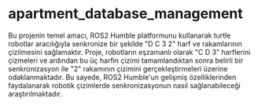 # apartment_database_management

Bu projenin temel amacı, ROS2 Humble platformunu kullanarak turtle robotlar aracılığıyla senkronize bir şekilde "D C 3 2" harf ve rakamlarının çizilmesini sağlamaktır. Proje, robotların eşzamanlı olarak "C D 3" harflerini çizmeleri ve ardından bu üç harfin çizimi tamamlandıktan sonra belirli bir senkronizasyon ile "2" rakamının çizimini gerçekleştirmeleri üzerine odaklanmaktadır. Bu sayede, ROS2 Humble'un gelişmiş özelliklerinden faydalanarak robotik çizimlerde senkronizasyonun nasıl sağlanabileceği araştırılmaktadır.
